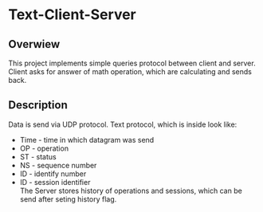 # Text-Client-Server
## Overwiew
This project implements simple queries protocol between client and server. Client asks for answer of math operation, which are calculating and sends back.
## Description
Data is send via UDP protocol. Text protocol, which is inside look like:
- Time - time in which datagram was send
- OP - operation
- ST - status
- NS - sequence number
- ID - identify number
- ID - session identifier <br>
The Server stores history of operations and sessions, which can be send after seting history flag.
